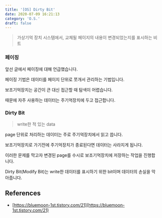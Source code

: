 ```yaml
---
title: '[OS] Dirty Bit'
date: 2020-07-09 16:21:13
category: 'O.S.'
draft: false
---
```

> 가상기억 장치 시스템에서, 교체될 페이지의 내용이 변경되었는지를 표시하는 비트

### 페이징

앞선 글에서 페이징에 대해 언급했습니다.

페이징 기법은 데이터를 페이지 단위로 쪼개서 관리하는 기법입니다.

보조기억장치는 공간이 큰 대신 접근할 때 탐색이 어렵습니다.

때문에 자주 사용하는 데이터는 주기억장치에 두고 접근합니다.

### Dirty Bit

> write한 적 있는 data

page 단위로 처리하는 데이터는 주로 주기억장치에서 읽고 씁니다.

보조기억장치로 가기전에 주기억장치가 종료된다면 데이터는 사라지게 됩니다.

이러한 문제를 막고자 변경된 page를 수시로 보조기억장치에 저장하는 작업을 진행합니다.

Dirty Bit(Modify Bit)는 write한 데이터를 표시하기 위한 bit이며 데이터의 손실을 막아줍니다.

## References

-   [https://bluemoon-1st.tistory.com/21](https://bluemoon-1st.tistory.com/21)
